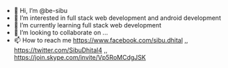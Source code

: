 - 👋 Hi, I’m @be-sibu
- 👀 I’m interested in full stack web development and android development
- 🌱 I’m currently learning full stack web development
- 💞️ I’m looking to collaborate on ...
- 📫 How to reach me https://www.facebook.com/sibu.dhital ,, https://twitter.com/SibuDhital4 ,, https://join.skype.com/invite/Vp5RoMCdgJSK

<!---
be-sibu/be-sibu is a ✨ special ✨ repository because its `README.md` (this file) appears on your GitHub profile.
You can click the Preview link to take a look at your changes.
--->
